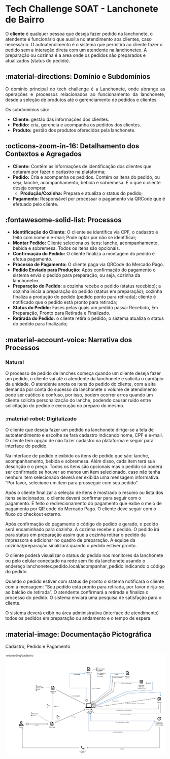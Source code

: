 # Tech Challenge SOAT - Lanchonete de Bairro

O **cliente** é qualquer pessoa que deseja fazer pedido na lanchonete, o atendente é funcionário que auxilia no atendimento aos clientes, caso necessário. O autoatendimento é o sistema que permitirá ao cliente fazer o pedido sem a interação direta com um atendente na lanchonetex. A preparação ou cozinha é a area onde os pedidos são preparados e atualizados (status do pedido).

## :material-directions: Domínio e Subdomínios

<p align="justify">
O domínio principal do tech challenge é a Lanchonete, onde abrange as operações e processos relacionados ao funcionamento da lanchonete, desde a seleção de produtos até o gerenciamento de pedidos e clientes.
</p>

Os subdomínios são:

- **Cliente:** gestão das informações dos clientes.
- **Pedido:** cria, gerencia e acompanha os pedidos dos clientes.
- **Produto:** gestão dos produtos oferecidos pela lanchonete.

## :octicons-zoom-in-16: Detalhamento dos Contextos e Agregados

- **Cliente:** Contém as informações de identificação dos clientes que optaram por fazer o cadastro na plataforma;
- **Pedido:** Cria e acompanha os pedidos. Contém os itens do pedido, ou seja, lanche, acompanhamento, bebida e sobremesa. É o que o cliente deseja comprar.  
    - **Produção/Cozinha:** Prepara e atualiza o status do pedido;
- **Pagamento:** Responsável por processar o pagamento via QRCode que é efetuado pelo cliente.

## :fontawesome-solid-list: Processos

- **Identificação do Cliente:** O cliente se identifica via CPF, o cadastro é feito com nome e e-mail; Pode optar por não se identificar;
- **Montar Pedido:** Cliente seleciona os itens: lanche, acompanhamento, bebida e sobremesa. Todos os itens são opcionais.
- **Confirmação do Pedido:** O cliente finaliza a montagem do pedido e efetua pagamento.
- **Processo de Pagamento:** O cliente paga via QRCode do Mercado Pago.
- **Pedido Enviado para Produção:** Após confirmação do pagamento o sistema envia o pedido para preparação, ou seja, cozinha da lanchonetex.
- **Preparação do Pedido:** a cozinha recebe o pedido (status recebido); a cozinha inicia a preparação do pedido (status em preparação); cozinha finaliza a produção do pedido (pedido ponto para retirada); cliente é notificado que o pedido está pronto para retirada; 
- **Status do Pedido:** Fases pelas quais um pedido passa: Recebido, Em Preparação, Pronto para Retirada e Finalizado.
- **Retirada do Pedido:** o cliente retira o pedido; o sistema atualiza o status do pedido para finalizado;

## :material-account-voice: Narrativa dos Processos

### Natural

O processo de pedido de lanches começa quando um cliente deseja fazer um pedido, o cliente vai até o atendente da lanchonete e solicita o cardápio da unidade. O atendente anota os itens do pedido do cliente, com a alta demanda por conta do sucesso da lanchonete o volume de atendimento pode ser caótico e confuso, por isso, podem ocorrer erros quando um cliente solicita personalização do lanche, podendo causar ruído entre solicitação do pedido e execução no preparo do mesmo.

### :material-robot: Digitalizado

O cliente que deseja fazer um pedido na lanchonete dirige-se a tela de autoatendimento e escolhe se fará cadastro indicando nome, CPF e e-mail. O cliente tem opção de não fazer cadastro na plataforma e seguir para interface do pedido. 

Na interface de pedido é exibido os itens de pedido que são: lanche, acompanhamento, bebida e sobremesa. Além disso, cada item terá sua descrição e o preço. Todos os itens são opcionais mas o pedido só poderá ser confirmado se houver ao menos um item selecionado, caso não tenha nenhum item selecionado deverá ser exibida uma mensagem informativa: “Por favor, selecione um item para prosseguir com seu pedido”.

 Após o cliente finalizar a seleção de itens é mostrado o resumo ou lista dos itens selecionados, o cliente deverá confirmar para seguir com o pagamento. É feito o redirecionamento do pagamento que exibe o meio de pagamento por QR code do Mercado Pago. O cliente deve seguir com o fluxo do checkout externo. 

Após confirmação do pagamento o código do pedido é gerado, o pedido será encaminhado para cozinha. A cozinha recebe o pedido. O pedido irá para status em preparação assim que a cozinha retirar o pedido da impressora e adicionar no quadro de preparação. A equipe da cozinha/preparação sinalizará quando o pedido estiver pronto. 

O cliente poderá visualizar o status do pedido nos monitores da lanchonete ou pelo celular conectado na rede sem fio da lanchonete usando o endereço lanchonetex.pedido.local/acompanhar_pedido indicando o código do pedido. 

Quando o pedido estiver com status de pronto o sistema notificará o cliente com a mensagem: “Seu pedido está pronto para retirada, por favor dirija-se ao balcão de retirada”. O atendente confirmará a retirada e finaliza o processo do pedido. O sistema enviará uma pesquisa de satisfação para o cliente.

O sistema deverá exibir na área administrativa (interface de atendimento) todos os pedidos em preparação ou andamento e o tempo de espera.

## :material-image: Documentação Pictográfica

 Cadastro, Pedido e Pagamento

![image](../assets/ddd.png)